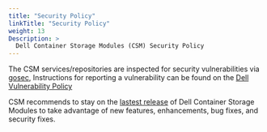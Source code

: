 ```yaml
---
title: "Security Policy"
linkTitle: "Security Policy"
weight: 13
Description: >
  Dell Container Storage Modules (CSM) Security Policy
---
```



The CSM services/repositories are inspected for security vulnerabilities via [gosec](https://github.com/securego/gosec), 
Instructions for reporting a vulnerability can be found on the [Dell Vulnerability Policy](https://www.dell.com/support/contents/en-in/article/product-support/self-support-knowledgebase/security-antivirus/alerts-vulnerabilities/dell-vulnerability-response-policy#:~:text=To%20report%20a%20security%20vulnerability%20or%20issue%20in%20Dell.com,instructions%20to%20reproduce%20the%20issue)


CSM recommends to stay on the [lastest release](https://github.com/dell/csm/releases/latest) of Dell Container Storage Modules to take advantage of new features, enhancements, bug fixes, and security fixes.
